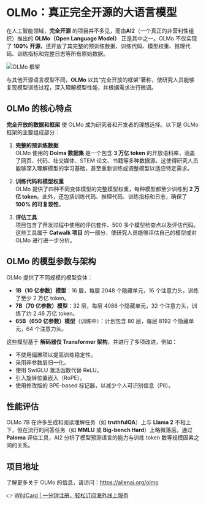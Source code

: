 # OLMo：真正完全开源的大语言模型

在人工智能领域，**完全开源** 的项目并不多见，而由**AI2**（一个真正的非营利性组织）推出的 **OLMo（Open Language Model）** 正是其中之一。OLMo 不仅实现了 **100% 开源**，还开放了其完整的预训练数据、训练代码、模型权重、推理代码、训练指标和完整日志等所有原始数据。

![OLMo 框架](https://bbtdd.com/img/426561011667.webp)

与其他开源语言模型不同，**OLMo** 以其“完全开放的框架”著称，使研究人员能够复现模型训练过程，深入理解模型性能，并根据需求进行微调。

## OLMo 的核心特点

**完全开放的数据和框架** 使 OLMo 成为研究者和开发者的理想选择。以下是 OLMo 框架的主要组成部分：

1. **完整的预训练数据**  
   OLMo 使用的 **Dolma 数据集** 是一个包含 **3 万亿 token** 的开放语料库，涵盖了网页、代码、社交媒体、STEM 论文、书籍等多种数据源。这使得研究人员能够深入理解模型的学习基础，甚至重新训练或调整模型以适应特定需求。

2. **训练代码和模型权重**  
   OLMo 提供了四种不同变体模型的完整模型权重，每种模型都至少训练到 **2 万亿 token**。此外，还包括训练代码、推理代码、训练指标和日志，确保了 **100% 的可复现性**。

3. **评估工具**  
   项目包含了开发过程中使用的评估套件、500 多个模型检查点以及评估代码。这些工具属于 **Catwalk 项目** 的一部分，使研究人员能够评估自己的模型或对 OLMo 进行进一步分析。

## OLMo 的模型参数与架构

OLMo 提供了不同规模的模型变体：

- **1B（10 亿参数）模型**：16 层，每层 2048 个隐藏单元，16 个注意力头，训练了至少 2 万亿 token。
- **7B（70 亿参数）模型**：32 层，每层 4086 个隐藏单元，32 个注意力头，训练了约 2.46 万亿 token。
- **65B（650 亿参数）模型**（训练中）：计划包含 80 层，每层 8192 个隐藏单元，64 个注意力头。

这些模型基于 **解码器仅 Transformer 架构**，并进行了多项改进，例如：

- 不使用偏置项以提高训练稳定性。
- 采用非参数层归一化。
- 使用 SwiGLU 激活函数代替 ReLU。
- 引入旋转位置嵌入（RoPE）。
- 使用修改版的 BPE-based 标记器，以减少个人可识别信息（PII）。

## 性能评估

OLMo 7B 在许多生成和阅读理解任务（如 **truthfulQA**）上与 **Llama 2** 不相上下，但在流行的问答任务（如 **MMLU** 或 **Big-bench Hard**）上略微落后。通过 **Paloma** 评估工具，AI2 分析了模型预测语言的能力与训练 token 数等规模因素之间的关系。

## 项目地址

了解更多关于 OLMo 的信息，请访问：https://allenai.org/olmo

👉 [WildCard | 一分钟注册，轻松订阅海外线上服务](https://bbtdd.com/WildCard)